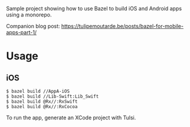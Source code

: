 Sample project showing how to use Bazel to build iOS and Android apps using a
monorepo.

Companion blog post: https://tulipemoutarde.be/posts/bazel-for-mobile-apps-part-1/

# Usage

## iOS

    $ bazel build //AppA-iOS
    $ bazel build //Lib-Swift:Lib_Swift
    $ bazel build @Rx//:RxSwift
    $ bazel build @Rx//:RxCocoa

To run the app, generate an XCode project with Tulsi.
